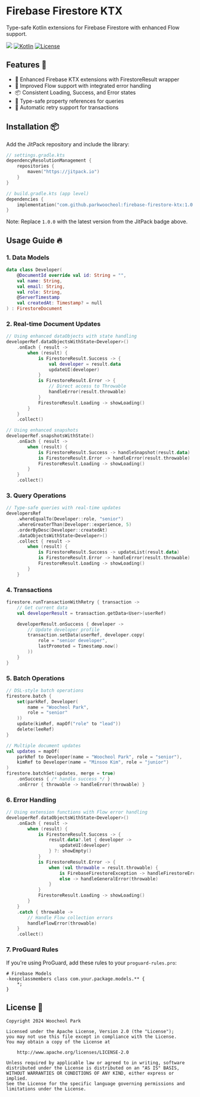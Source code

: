 # Firebase Firestore KTX

Type-safe Kotlin extensions for Firebase Firestore with enhanced Flow support.

[![](https://jitpack.io/v/parkwoocheol/firebase-firestore-ktx.svg)](https://jitpack.io/#parkwoocheol/firebase-firestore-ktx)
[![Kotlin](https://img.shields.io/badge/kotlin-1.9.22-blue.svg?logo=kotlin)](http://kotlinlang.org)
[![License](https://img.shields.io/badge/License-Apache%202.0-blue.svg)](http://www.apache.org/licenses/LICENSE-2.0)

## Features 🚀

- 💫 Enhanced Firebase KTX extensions with FirestoreResult wrapper
- 🔄 Improved Flow support with integrated error handling
- 📦 Consistent Loading, Success, and Error states
- 🎯 Type-safe property references for queries
- 🔁 Automatic retry support for transactions

## Installation 📦

Add the JitPack repository and include the library:

```kotlin
// settings.gradle.kts
dependencyResolutionManagement {
    repositories {
        maven("https://jitpack.io")
    }
}

// build.gradle.kts (app level)
dependencies {
    implementation("com.github.parkwoocheol:firebase-firestore-ktx:1.0.0")
}
```

Note: Replace `1.0.0` with the latest version from the JitPack badge above.

## Usage Guide 🔥

### 1. Data Models

```kotlin
data class Developer(
    @DocumentId override val id: String = "",
    val name: String,
    val email: String,
    val role: String,
    @ServerTimestamp
    val createdAt: Timestamp? = null
) : FirestoreDocument
```

### 2. Real-time Document Updates

```kotlin
// Using enhanced dataObjects with state handling
developerRef.dataObjectsWithState<Developer>()
    .onEach { result ->
        when (result) {
            is FirestoreResult.Success -> {
                val developer = result.data
                updateUI(developer)
            }
            is FirestoreResult.Error -> {
                // Direct access to Throwable
                handleError(result.throwable)
            }
            FirestoreResult.Loading -> showLoading()
        }
    }
    .collect()

// Using enhanced snapshots
developerRef.snapshotsWithState()
    .onEach { result ->
        when (result) {
            is FirestoreResult.Success -> handleSnapshot(result.data)
            is FirestoreResult.Error -> handleError(result.throwable)
            FirestoreResult.Loading -> showLoading()
        }
    }
    .collect()
```

### 3. Query Operations

```kotlin
// Type-safe queries with real-time updates
developersRef
    .whereEqualTo(Developer::role, "senior")
    .whereGreaterThan(Developer::experience, 5)
    .orderByDesc(Developer::createdAt)
    .dataObjectsWithState<Developer>()
    .collect { result ->
        when (result) {
            is FirestoreResult.Success -> updateList(result.data)
            is FirestoreResult.Error -> handleError(result.throwable)
            FirestoreResult.Loading -> showLoading()
        }
    }
```

### 4. Transactions

```kotlin
firestore.runTransactionWithRetry { transaction ->
    // Get current data
    val developerResult = transaction.getData<User>(userRef)

    developerResult.onSuccess { developer ->
        // Update developer profile
        transaction.setData(userRef, developer.copy(
            role = "senior developer",
            lastPromoted = Timestamp.now()
        ))
    }
}
```

### 5. Batch Operations

```kotlin
// DSL-style batch operations
firestore.batch { 
    set(parkRef, Developer(
        name = "Woocheol Park",
        role = "senior"
    ))
    update(kimRef, mapOf("role" to "lead"))
    delete(leeRef)
}

// Multiple document updates
val updates = mapOf(
    parkRef to Developer(name = "Woocheol Park", role = "senior"),
    kimRef to Developer(name = "Minsoo Kim", role = "junior")
)
firestore.batchSet(updates, merge = true)
    .onSuccess { /* handle success */ }
    .onError { throwable -> handleError(throwable) }
```

### 6. Error Handling

```kotlin
// Using extension functions with Flow error handling
developerRef.dataObjectsWithState<Developer>()
    .onEach { result ->
        when (result) {
            is FirestoreResult.Success -> {
                result.data?.let { developer ->
                    updateUI(developer)
                } ?: showEmpty()
            }
            is FirestoreResult.Error -> {
                when (val throwable = result.throwable) {
                    is FirebaseFirestoreException -> handleFirestoreError(throwable)
                    else -> handleGeneralError(throwable)
                }
            }
            FirestoreResult.Loading -> showLoading()
        }
    }
    .catch { throwable -> 
        // Handle Flow collection errors
        handleFlowError(throwable)
    }
    .collect()
```

### 7. ProGuard Rules

If you're using ProGuard, add these rules to your `proguard-rules.pro`:

```proguard
# Firebase Models
-keepclassmembers class com.your.package.models.** {
    *;
}
```

## License 📄

```
Copyright 2024 Woocheol Park

Licensed under the Apache License, Version 2.0 (the "License");
you may not use this file except in compliance with the License.
You may obtain a copy of the License at

    http://www.apache.org/licenses/LICENSE-2.0

Unless required by applicable law or agreed to in writing, software
distributed under the License is distributed on an "AS IS" BASIS,
WITHOUT WARRANTIES OR CONDITIONS OF ANY KIND, either express or implied.
See the License for the specific language governing permissions and
limitations under the License.
```